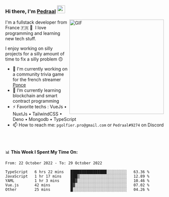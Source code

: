 ### Hi there, I'm <a href="https://pedraal.dev" target="_blank">Pedraal</a> <img src="https://media.giphy.com/media/hvRJCLFzcasrR4ia7z/giphy.gif" width="25px">
<img align="right" alt="GIF" src="https://pedraal.dev/avatar.png" width="300" height="300" />

I'm a fullstack developer from France 🇫🇷 🥖 &nbsp;I love programming and learning new
tech stuff.

I enjoy working on silly projects for a silly amount of time to fix a silly problem 🙃

- 🔭  I'm currently working on a community trivia game for the french streamer <a href="https://twitch.tv/ponce" target="_blank">Ponce</a>
- 🌱 I’m currently learning blockchain and smart contract programming
- ⚡ Favorite techs : VueJs &bull; NuxtJs &bull; TailwindCSS &bull; Deno &bull; Mongodb &bull; TypeScript
- 📫 How to reach me: `pgolfier.pro@gmail.com` or `Pedraal#9274` on Discord

<br>
<br>

📊 **This Week I Spent My Time On:**
<!--START_SECTION:waka-->

```text
From: 22 October 2022 - To: 29 October 2022

TypeScript   6 hrs 22 mins   ████████████████░░░░░░░░░   63.36 %
JavaScript   1 hr 17 mins    ███▒░░░░░░░░░░░░░░░░░░░░░   12.89 %
YAML         1 hr 3 mins     ██▓░░░░░░░░░░░░░░░░░░░░░░   10.46 %
Vue.js       42 mins         █▓░░░░░░░░░░░░░░░░░░░░░░░   07.02 %
Other        25 mins         █░░░░░░░░░░░░░░░░░░░░░░░░   04.26 %
```

<!--END_SECTION:waka-->
